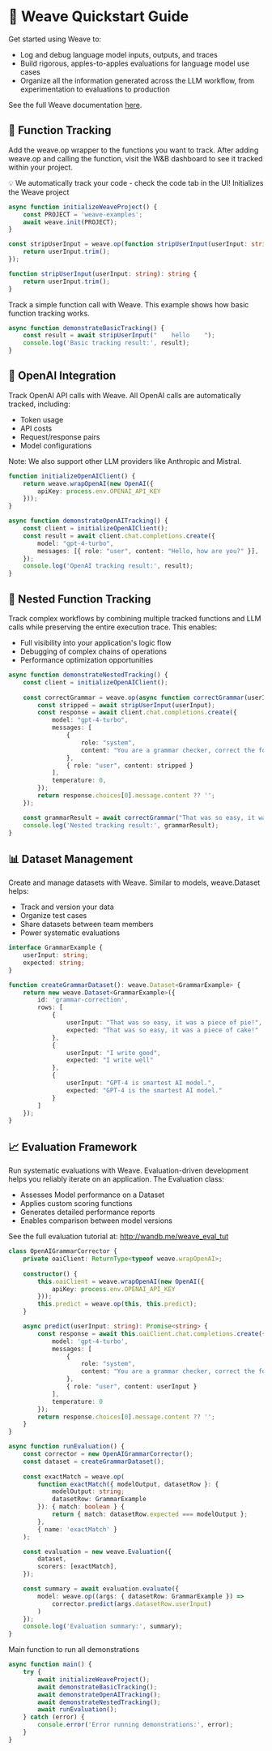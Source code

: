 # 🚀 Weave Quickstart Guide

Get started using Weave to:
- Log and debug language model inputs, outputs, and traces
- Build rigorous, apples-to-apples evaluations for language model use cases
- Organize all the information generated across the LLM workflow, from experimentation to evaluations to production

See the full Weave documentation [here](https://wandb.me/weave).
## 📝 Function Tracking

Add the weave.op wrapper to the functions you want to track.
After adding weave.op and calling the function, visit the W&B dashboard 
to see it tracked within your project.

💡 We automatically track your code - check the code tab in the UI!
Initializes the Weave project

```typescript
async function initializeWeaveProject() {
    const PROJECT = 'weave-examples';
    await weave.init(PROJECT);
}
```

```typescript
const stripUserInput = weave.op(function stripUserInput(userInput: string): string {
    return userInput.trim();
});
```

```typescript
function stripUserInput(userInput: string): string {
    return userInput.trim();
}
```

Track a simple function call with Weave.
This example shows how basic function tracking works.

```typescript
async function demonstrateBasicTracking() {
    const result = await stripUserInput("    hello    ");
    console.log('Basic tracking result:', result);
}
```

## 🔌 OpenAI Integration

Track OpenAI API calls with Weave.
All OpenAI calls are automatically tracked, including:
- Token usage
- API costs
- Request/response pairs
- Model configurations

Note: We also support other LLM providers like Anthropic and Mistral.

```typescript
function initializeOpenAIClient() {
    return weave.wrapOpenAI(new OpenAI({
        apiKey: process.env.OPENAI_API_KEY
    }));
}
```

```typescript
async function demonstrateOpenAITracking() {
    const client = initializeOpenAIClient();
    const result = await client.chat.completions.create({
        model: "gpt-4-turbo",
        messages: [{ role: "user", content: "Hello, how are you?" }],
    });
    console.log('OpenAI tracking result:', result);
}
```

## 🔄 Nested Function Tracking

Track complex workflows by combining multiple tracked functions
and LLM calls while preserving the entire execution trace.
This enables:
- Full visibility into your application's logic flow
- Debugging of complex chains of operations
- Performance optimization opportunities

```typescript
async function demonstrateNestedTracking() {
    const client = initializeOpenAIClient();
    
    const correctGrammar = weave.op(async function correctGrammar(userInput: string): Promise<string> {
        const stripped = await stripUserInput(userInput);
        const response = await client.chat.completions.create({
            model: "gpt-4-turbo",
            messages: [
                {
                    role: "system",
                    content: "You are a grammar checker, correct the following user input."
                },
                { role: "user", content: stripped }
            ],
            temperature: 0,
        });
        return response.choices[0].message.content ?? '';
    });

    const grammarResult = await correctGrammar("That was so easy, it was a piece of pie!");
    console.log('Nested tracking result:', grammarResult);
}
```

## 📊 Dataset Management

Create and manage datasets with Weave.
Similar to models, weave.Dataset helps:
- Track and version your data
- Organize test cases
- Share datasets between team members
- Power systematic evaluations

```typescript
interface GrammarExample {
    userInput: string;
    expected: string;
}
```

```typescript
function createGrammarDataset(): weave.Dataset<GrammarExample> {
    return new weave.Dataset<GrammarExample>({
        id: 'grammar-correction',
        rows: [
            {
                userInput: "That was so easy, it was a piece of pie!",
                expected: "That was so easy, it was a piece of cake!"
            },
            {
                userInput: "I write good",
                expected: "I write well"
            },
            {
                userInput: "GPT-4 is smartest AI model.",
                expected: "GPT-4 is the smartest AI model."
            }
        ]
    });
}
```

## 📈 Evaluation Framework

Run systematic evaluations with Weave.
Evaluation-driven development helps you reliably iterate on an application.
The Evaluation class:
- Assesses Model performance on a Dataset
- Applies custom scoring functions
- Generates detailed performance reports
- Enables comparison between model versions

See the full evaluation tutorial at: http://wandb.me/weave_eval_tut

```typescript
class OpenAIGrammarCorrector {
    private oaiClient: ReturnType<typeof weave.wrapOpenAI>;
    
    constructor() {
        this.oaiClient = weave.wrapOpenAI(new OpenAI({
            apiKey: process.env.OPENAI_API_KEY
        }));
        this.predict = weave.op(this, this.predict);
    }

    async predict(userInput: string): Promise<string> {
        const response = await this.oaiClient.chat.completions.create({
            model: 'gpt-4-turbo',
            messages: [
                { 
                    role: "system", 
                    content: "You are a grammar checker, correct the following user input." 
                },
                { role: "user", content: userInput }
            ],
            temperature: 0
        });
        return response.choices[0].message.content ?? '';
    }
}
```

```typescript
async function runEvaluation() {
    const corrector = new OpenAIGrammarCorrector();
    const dataset = createGrammarDataset();
    
    const exactMatch = weave.op(
        function exactMatch({ modelOutput, datasetRow }: { 
            modelOutput: string; 
            datasetRow: GrammarExample 
        }): { match: boolean } {
            return { match: datasetRow.expected === modelOutput };
        },
        { name: 'exactMatch' }
    );

    const evaluation = new weave.Evaluation({
        dataset,
        scorers: [exactMatch],
    });

    const summary = await evaluation.evaluate({
        model: weave.op((args: { datasetRow: GrammarExample }) => 
            corrector.predict(args.datasetRow.userInput)
        )
    });
    console.log('Evaluation summary:', summary);
}
```

Main function to run all demonstrations

```typescript
async function main() {
    try {
        await initializeWeaveProject();
        await demonstrateBasicTracking();
        await demonstrateOpenAITracking();
        await demonstrateNestedTracking();
        await runEvaluation();
    } catch (error) {
        console.error('Error running demonstrations:', error);
    }
}
```